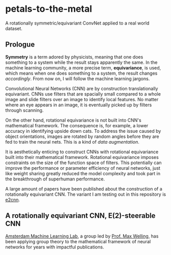 # petals-to-the-metal
A rotationally symmetric/equivariant ConvNet applied to a real world dataset.
## Prologue
**Symmetry** is a term adored by physicists, meaning that one does something to a system while the result stays apparently the same. In the machine learning community, a more precise term, **equivariance**, is used, which means when one does something to a system, the result changes *accordingly*. From now on, I will follow the machine learning jargons.

Convolutional Neural Networks (CNN) are by construction translationally equivariant. CNNs use filters that are spacially small compared to a whole image and slide filters over an image to identify local features. No matter where an eye appears in an image, it is eventually picked up by filters through scanning.

On the other hand, rotational equivariance is not built into CNN's mathematical framework. The consequence is, for example, a lower accuracy in identifying upside down cats. To address the issue caused by object orientations, images are rotated by random angles before they are fed to train the neural nets. This is a kind of *data augmentation*.

It is aesthetically enticing to construct CNNs with rotational equivariance built into their mathematical framework. Rotational equivariance imposes constraints on the size of the function space of filters. This potentially can improve the performance or parameter efficiency of neural networks, just like weight sharing greatly reduced the model complexity and took part in the breakthrough of superhuman performance.

A large amount of papers have been published about the construction of a rotationally equivariant CNN. The variant I am testing out in this repository is [e2cnn](https://github.com/QUVA-Lab/e2cnn).
## A rotationally equivariant CNN, E(2)-steerable CNN
[Amsterdam Machine Learning Lab](https://amlab.science.uva.nl/), a group led by [Prof. Max Welling](https://staff.fnwi.uva.nl/m.welling/), has been applying group theory to the mathematical framework of neural networks for years with impactful publications.
